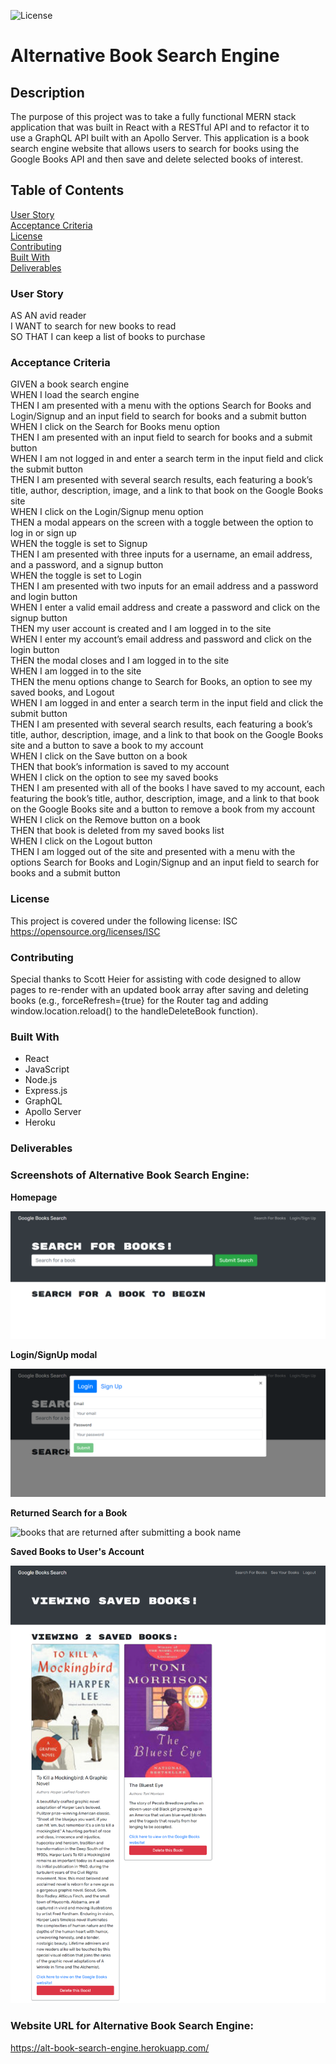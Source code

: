 ![License](https://img.shields.io/badge/License-ISC-ff69b4)

# **Alternative Book Search Engine**

## **Description**
The purpose of this project was to take a fully functional MERN stack application that was built in React with a RESTful API and to refactor it to use a GraphQL API built with an Apollo Server. This application is a book search engine website that allows users to search for books using the Google Books API and then save and delete selected books of interest.  

## **Table of Contents**
[User Story](#user-story)<br>
[Acceptance Criteria](#acceptance-criteria)<br>
[License](#license)<br>
[Contributing](#contributing)<br>
[Built With](#built-with)<br>
[Deliverables](#deliverables)<br>

### **User Story**
AS AN avid reader<br>
I WANT to search for new books to read<br>
SO THAT I can keep a list of books to purchase<br>

### **Acceptance Criteria**
GIVEN a book search engine<br>
WHEN I load the search engine<br>
THEN I am presented with a menu with the options Search for Books and Login/Signup and an input field to search for books and a submit button<br>
WHEN I click on the Search for Books menu option<br>
THEN I am presented with an input field to search for books and a submit button<br>
WHEN I am not logged in and enter a search term in the input field and click the submit button<br>
THEN I am presented with several search results, each featuring a book’s title, author, description, image, and a link to that book on the Google Books site<br>
WHEN I click on the Login/Signup menu option<br>
THEN a modal appears on the screen with a toggle between the option to log in or sign up<br>
WHEN the toggle is set to Signup<br>
THEN I am presented with three inputs for a username, an email address, and a password, and a signup button<br>
WHEN the toggle is set to Login<br>
THEN I am presented with two inputs for an email address and a password and login button<br>
WHEN I enter a valid email address and create a password and click on the signup button<br>
THEN my user account is created and I am logged in to the site<br>
WHEN I enter my account’s email address and password and click on the login button<br>
THEN the modal closes and I am logged in to the site<br>
WHEN I am logged in to the site<br>
THEN the menu options change to Search for Books, an option to see my saved books, and Logout<br>
WHEN I am logged in and enter a search term in the input field and click the submit button<br>
THEN I am presented with several search results, each featuring a book’s title, author, description, image, and a link to that book on the Google Books site and a button to save a book to my account<br>
WHEN I click on the Save button on a book<br>
THEN that book’s information is saved to my account<br>
WHEN I click on the option to see my saved books<br>
THEN I am presented with all of the books I have saved to my account, each featuring the book’s title, author, description, image, and a link to that book on the Google Books site and a button to remove a book from my account<br>
WHEN I click on the Remove button on a book<br>
THEN that book is deleted from my saved books list<br>
WHEN I click on the Logout button<br>
THEN I am logged out of the site and presented with a menu with the options Search for Books and Login/Signup and an input field to search for books and a submit button<br>

### **License**
This project is covered under the following license: ISC<br>
https://opensource.org/licenses/ISC

### **Contributing**
Special thanks to Scott Heier for assisting with code designed to allow pages to re-render with an updated book array after saving and deleting books (e.g., forceRefresh={true} for the Router tag and adding window.location.reload() to the handleDeleteBook function).

### **Built With**
* React 
* JavaScript
* Node.js
* Express.js
* GraphQL
* Apollo Server
* Heroku

### **Deliverables**
### **Screenshots of Alternative Book Search Engine:**

 **Homepage**<br>

![homepage with search engine](client/src/assets/images/home-page.png)<br>

**Login/SignUp modal**<br>

![login and signup modal](client/src/assets/images/login-signup-modal.png)<br>

**Returned Search for a Book**<br>

![books that are returned after submitting a book name](client/src/assets/images/search-book.png)<br>

**Saved Books to User's Account**<br>

![user's saved books](client/src/assets/images/saved-books.png)<br>

### **Website URL for Alternative Book Search Engine:**<br>
https://alt-book-search-engine.herokuapp.com/
